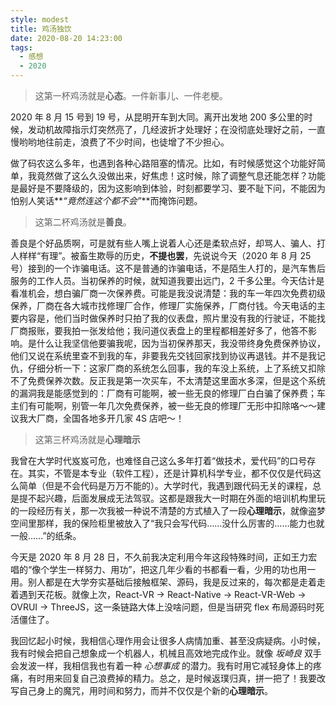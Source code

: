 ```yaml
---
style: modest
title: 鸡汤独饮
date: 2020-08-20 14:23:00
tags:
  - 感想
  - 2020
---
```


> 这第一杯鸡汤就是**心态**。一件新事儿、一件老梗。

2020 年 8 月 15 号到 19 号，从昆明开车到大同。离开出发地 200 多公里的时候，发动机故障指示灯突然亮了，几经波折才处理好；在没彻底处理好之前，一直慢哟哟地往前走，浪费了不少时间，也徒增了不少担心。

做了码农这么多年，也遇到各种心路阻塞的情况。比如，有时候感觉这个功能好简单，我竟然做了这么久没做出来，好焦虑！这时候，除了调整气息还能怎样？功能是最好是不要降级的，因为这影响到体验，时刻都要学习、要不耻下问，不能因为怕别人笑话**_“竟然连这个都不会”_**而掩饰问题。

> 这第二杯鸡汤就是**善良**。

善良是个好品质啊，可是就有些人嘴上说着人心还是柔软点好，却骂人、骗人、打人样样“有理”。被畜生欺辱的历史，**不提也罢**，先说说今天（2020 年 8 月 25 号）接到的一个诈骗电话。这不是普通的诈骗电话，不是陌生人打的，是汽车售后服务的工作人员。当初保养的时候，就知道我要出远门，2 千多公里。今天估计是看准机会，想白骗厂商一次保养费。可能是我没说清楚：我的车一年四次免费初级保养，厂商在各大城市找修理厂合作，修理厂实施保养，厂商付钱。今天电话的主要内容是，他们当时做保养时只拍了我的仪表盘，照片里没有我的行驶证，不能找厂商报账，要我拍一张发给他；我问道仪表盘上的里程都相差好多了，他答不影响。是什么让我坚信他要骗我呢，因为当初保养那天，我没带终身免费保养协议，他们又说在系统里查不到我的车，非要我先交钱回家找到协议再退钱。并不是我记仇，仔细分析一下：这家厂商的系统怎么回事，我的车没上系统，上了系统又扣除不了免费保养次数。反正我是第一次买车，不太清楚这里面水多深，但是这个系统的漏洞我是能感觉到的：厂商有可能啊，被一些无良的修理厂白白骗了保养费；车主们有可能啊，别管一年几次免费保养，被一些无良的修理厂无形中扣除咯～～建议我大厂商，全国各地多开几家 4S 店吧～！

> 这第三杯鸡汤就是**心理暗示**

我曾在大学时代岌岌可危，也难怪自己这么多年打着“做技术，爱代码”的口号存在。其实，不管是本专业（软件工程），还是计算机科学专业，都不仅仅是代码这么简单（但是不会代码是万万不能的）。大学时代，我遇到跟代码无关的课程，总是提不起兴趣，后面发展成无法驾驭。这都是跟我大一时期在外面的培训机构里玩的一段经历有关，那一次我被一种说不清楚的方式植入了一段**心理暗示**，就像盗梦空间里那样，我的保险柜里被放入了“我只会写代码……没什么厉害的……能力也就一般……”的纸条。

今天是 2020 年 8 月 28 日，不久前我决定利用今年这段特殊时间，正如王力宏唱的“像个学生一样努力、用功”，把这几年少看的书都看一看，少用的功也用一用。别人都是在大学夯实基础后接触框架、源码，我是反过来的，每次都是走着走着遇到天花板。就像上次，React-VR -> React-Native -> React-VR-Web -> OVRUI -> ThreeJS，这一条链路大体上没啥问题，但是当研究 flex 布局源码时死活僵住了。

我回忆起小时候，我相信心理作用会让很多人病情加重、甚至没病疑病。小时候，我有时候会把自己想象成一个机器人，机械且高效地完成作业。就像 _坂崎良_ 双手会发波一样，我相信我也有着一种 _心想事成_ 的潜力。我有时用它减轻身体上的疼痛，有时用来回复自己浪费掉的精力。总之，是时候返璞归真，拼一把了！我要改写自己身上的魔咒，用时间和努力，而并不仅仅是个新的**心理暗示**。
